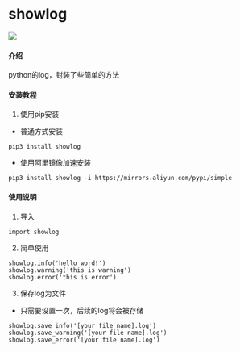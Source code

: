 # showlog
![](https://img.shields.io/badge/Python-3.8.6-green.svg)

#### 介绍
python的log，封装了些简单的方法


#### 安装教程

1.  使用pip安装
- 普通方式安装
```shell script
pip3 install showlog
```

- 使用阿里镜像加速安装
```shell script
pip3 install showlog -i https://mirrors.aliyun.com/pypi/simple
```

#### 使用说明

1.  导入
``` shell script
import showlog
```

2.  简单使用
``` shell script
showlog.info('hello word!')
showlog.warning('this is warning')
showlog.error('this is error')
```

3.  保存log为文件
- 只需要设置一次，后续的log将会被存储
``` shell script
showlog.save_info('[your file name].log')
showlog.save_warning('[your file name].log')
showlog.save_error('[your file name].log')
```
